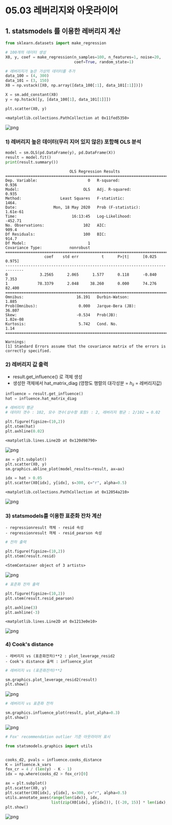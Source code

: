 # 05.03 레버리지와 아웃라이어

## 1. statsmodels 를 이용한 레버리지 계산


```python
from sklearn.datasets import make_regression

# 100개의 데이터 생성
X0, y, coef = make_regression(n_samples=100, n_features=1, noise=20,
                              coef=True, random_state=1)

# 레버리지가 높은 가상의 데이터를 추가
data_100 = (4, 300)
data_101 = (3, 150)
X0 = np.vstack([X0, np.array([data_100[:1], data_101[:1]])])

X = sm.add_constant(X0)
y = np.hstack([y, [data_100[1], data_101[1]]])

plt.scatter(X0, y)
```




    <matplotlib.collections.PathCollection at 0x11fed5350>




![png](output_2_1.png)


### 1) 레버리지 높은 데이터(무리 지어 있지 않은) 포함해 OLS 분석


```python
model = sm.OLS(pd.DataFrame(y), pd.DataFrame(X))
result = model.fit()
print(result.summary())
```

                                OLS Regression Results                            
    ==============================================================================
    Dep. Variable:                      0   R-squared:                       0.936
    Model:                            OLS   Adj. R-squared:                  0.935
    Method:                 Least Squares   F-statistic:                     1464.
    Date:                Mon, 18 May 2020   Prob (F-statistic):           1.61e-61
    Time:                        16:13:45   Log-Likelihood:                -452.71
    No. Observations:                 102   AIC:                             909.4
    Df Residuals:                     100   BIC:                             914.7
    Df Model:                           1                                         
    Covariance Type:            nonrobust                                         
    ==============================================================================
                     coef    std err          t      P>|t|      [0.025      0.975]
    ------------------------------------------------------------------------------
    0              3.2565      2.065      1.577      0.118      -0.840       7.353
    1             78.3379      2.048     38.260      0.000      74.276      82.400
    ==============================================================================
    Omnibus:                       16.191   Durbin-Watson:                   1.885
    Prob(Omnibus):                  0.000   Jarque-Bera (JB):               36.807
    Skew:                          -0.534   Prob(JB):                     1.02e-08
    Kurtosis:                       5.742   Cond. No.                         1.14
    ==============================================================================
    
    Warnings:
    [1] Standard Errors assume that the covariance matrix of the errors is correctly specified.


### 2) 레버리지 값 출력

- result.get_influence() 로 객체 생성
- 생성한 객체에서 hat_matrix_diag (영향도 행렬의 대각성분 = $h_{ii}$ = 레버리지값)


```python
influence = result.get_influence()
hat = influence.hat_matrix_diag

# 레버리지 평균
# 데이터 갯수 : 102, 모수 갯수(상수항 포함) : 2, 레버리지 평균 : 2/102 = 0.02

plt.figure(figsize=(10,2))
plt.stem(hat)
plt.axhline(0.02)
```




    <matplotlib.lines.Line2D at 0x120d98790>




![png](output_6_1.png)



```python
ax = plt.subplot()
plt.scatter(X0, y)
sm.graphics.abline_plot(model_results=result, ax=ax)

idx = hat > 0.05
plt.scatter(X0[idx], y[idx], s=300, c="r", alpha=0.5)
```




    <matplotlib.collections.PathCollection at 0x12054a210>




![png](output_7_1.png)


### 3) statsmodels를 이용한 표준화 잔차 계산

    - regressionresult 객체 - resid 속성
    - regressionresult 객체 - resid_pearson 속성


```python
# 잔차 출력

plt.figure(figsize=(10,2))
plt.stem(result.resid)
```




    <StemContainer object of 3 artists>




![png](output_9_1.png)



```python
# 표준화 잔차 출력

plt.figure(figsize=(10,2))
plt.stem(result.resid_pearson)

plt.axhline(3)
plt.axhline(-3)
```




    <matplotlib.lines.Line2D at 0x1213e0e10>




![png](output_10_1.png)


### 4) Cook's distance
    
    - 레버리지 vs (표준화잔차)**2 : plot_leverage_resid2
    - Cook's distance 출력 : influence_plot
    


```python
# 레버리지 vs (표준화잔차)**2

sm.graphics.plot_leverage_resid2(result)
plt.show()
```


![png](output_12_0.png)



```python
# 레버리지 vs 표준화 잔차

sm.graphics.influence_plot(result, plot_alpha=0.3)
plt.show()
```


![png](output_13_0.png)



```python
# Fox' recommendation outlier 기준 아웃라이어 표시

from statsmodels.graphics import utils


cooks_d2, pvals = influence.cooks_distance
K = influence.k_vars
fox_cr = 4 / (len(y) - K - 1)
idx = np.where(cooks_d2 > fox_cr)[0]

ax = plt.subplot()
plt.scatter(X0, y)
plt.scatter(X0[idx], y[idx], s=300, c="r", alpha=0.5)
utils.annotate_axes(range(len(idx)), idx,
                    list(zip(X0[idx], y[idx])), [(-20, 15)] * len(idx), size="small", ax=ax)
plt.show()
```


![png](output_14_0.png)

